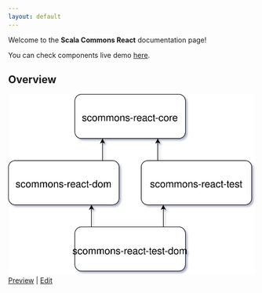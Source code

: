 ```yaml
---
layout: default
---
```


Welcome to the **Scala Commons React** documentation page!

You can check components live demo [here](https://scommons.org/scommons-client/showcase/).

## Overview

![Overview](drawio/overview.svg)
[Preview](https://www.draw.io/?chrome=0&lightbox=1&url=https%3A%2F%2Fraw.githubusercontent.com%2Fscommons%2Fscommons-react%2Fmaster%2Fdocs%2Fdrawio%2Foverview.svg%3Ft%3D0) | [Edit](https://www.draw.io/?title=overview.svg&url=https%3A%2F%2Fraw.githubusercontent.com%2Fscommons%2Fscommons-react%2Fmaster%2Fdocs%2Fdrawio%2Foverview.svg%3Ft%3D0)

